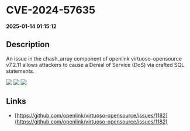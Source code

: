 # CVE-2024-57635

**2025-01-14 01:15:12**

## Description
An issue in the chash_array component of openlink virtuoso-opensource v7.2.11 allows attackers to cause a Denial of Service (DoS) via crafted SQL statements.

![](https://img.shields.io/static/v1?label=Score&message=7.5&color=red)
![](https://img.shields.io/static/v1?label=Severity&message=HIGH&color=red)
![](https://img.shields.io/static/v1?label=CWE&message=SQL&color=green)

## Links
- [https://github.com/openlink/virtuoso-opensource/issues/1182](https://github.com/openlink/virtuoso-opensource/issues/1182)
